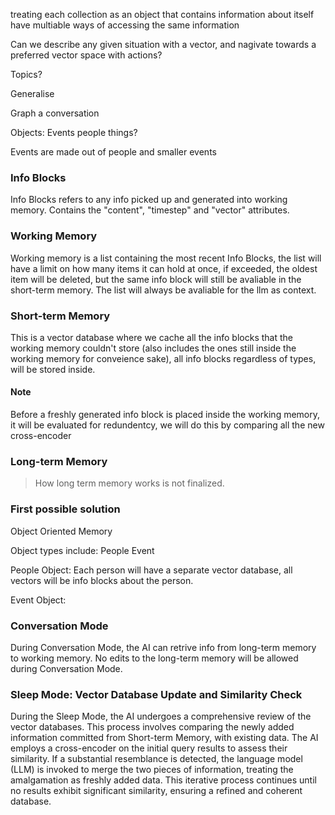 treating each collection as an object that contains information about itself
have multiable ways of accessing the same information

Can we describe any given situation with a vector, and nagivate towards a preferred vector space with actions?

Topics?

Generalise

Graph a conversation

Objects:
  Events
  people
  things?

Events are made out of 
people and smaller events

### Info Blocks
Info Blocks refers to any info picked up and generated into working memory.
Contains the "content", "timestep" and "vector" attributes.

### Working Memory
Working memory is a list containing the most recent Info Blocks, the list will have a limit on how many items it can hold at once, if exceeded, the oldest item will be deleted, but the same info block will still be avaliable in the short-term memory.
The list will always be avaliable for the llm as context.

### Short-term Memory
This is a vector database where we cache all the info blocks that the working memory couldn't store (also includes the ones still inside the working memory for conveience sake), all info blocks regardless of types, will be stored inside.

#### Note
Before a freshly generated info block is placed inside the working memory, it will be evaluated for redundentcy, we will do this by comparing all the new cross-encoder

### Long-term Memory
> How long term memory works is not finalized.
### First possible solution
Object Oriented Memory

Object types include:
People
Event

People Object:
Each person will have a separate vector database, all vectors will be info blocks about the person.

Event Object:


### Conversation Mode
During Conversation Mode, the AI can retrive info from long-term memory to working memory. 
No edits to the long-term memory will be allowed during Conversation Mode.

### Sleep Mode: Vector Database Update and Similarity Check
During the Sleep Mode, the AI undergoes a comprehensive review of the vector databases. This process involves comparing the newly added information committed from Short-term Memory, with existing data. The AI employs a cross-encoder on the initial query results to assess their similarity. If a substantial resemblance is detected, the language model (LLM) is invoked to merge the two pieces of information, treating the amalgamation as freshly added data. This iterative process continues until no results exhibit significant similarity, ensuring a refined and coherent database.

